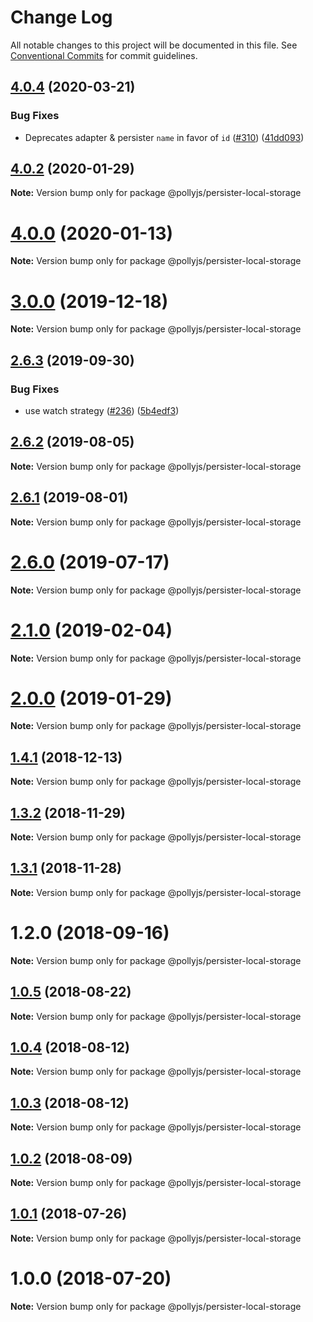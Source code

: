 # Change Log

All notable changes to this project will be documented in this file.
See [Conventional Commits](https://conventionalcommits.org) for commit guidelines.

## [4.0.4](https://github.com/netflix/pollyjs/tree/master/packages/@pollyjs/persister-local-storage/compare/v4.0.3...v4.0.4) (2020-03-21)


### Bug Fixes

* Deprecates adapter & persister `name` in favor of `id` ([#310](https://github.com/netflix/pollyjs/tree/master/packages/@pollyjs/persister-local-storage/issues/310)) ([41dd093](https://github.com/netflix/pollyjs/tree/master/packages/@pollyjs/persister-local-storage/commit/41dd093))





## [4.0.2](https://github.com/netflix/pollyjs/tree/master/packages/@pollyjs/persister-local-storage/compare/v4.0.1...v4.0.2) (2020-01-29)

**Note:** Version bump only for package @pollyjs/persister-local-storage





# [4.0.0](https://github.com/netflix/pollyjs/tree/master/packages/@pollyjs/persister-local-storage/compare/v3.0.2...v4.0.0) (2020-01-13)

**Note:** Version bump only for package @pollyjs/persister-local-storage





# [3.0.0](https://github.com/netflix/pollyjs/tree/master/packages/@pollyjs/persister-local-storage/compare/v2.7.0...v3.0.0) (2019-12-18)

**Note:** Version bump only for package @pollyjs/persister-local-storage





## [2.6.3](https://github.com/netflix/pollyjs/tree/master/packages/@pollyjs/persister-local-storage/compare/v2.6.2...v2.6.3) (2019-09-30)


### Bug Fixes

* use watch strategy ([#236](https://github.com/netflix/pollyjs/tree/master/packages/@pollyjs/persister-local-storage/issues/236)) ([5b4edf3](https://github.com/netflix/pollyjs/tree/master/packages/@pollyjs/persister-local-storage/commit/5b4edf3))





## [2.6.2](https://github.com/netflix/pollyjs/tree/master/packages/@pollyjs/persister-local-storage/compare/v2.6.1...v2.6.2) (2019-08-05)

**Note:** Version bump only for package @pollyjs/persister-local-storage





## [2.6.1](https://github.com/netflix/pollyjs/tree/master/packages/@pollyjs/persister-local-storage/compare/v2.6.0...v2.6.1) (2019-08-01)

**Note:** Version bump only for package @pollyjs/persister-local-storage





# [2.6.0](https://github.com/netflix/pollyjs/tree/master/packages/@pollyjs/persister-local-storage/compare/v2.5.0...v2.6.0) (2019-07-17)

**Note:** Version bump only for package @pollyjs/persister-local-storage





# [2.1.0](https://github.com/netflix/pollyjs/tree/master/packages/@pollyjs/persister-local-storage/compare/v2.0.0...v2.1.0) (2019-02-04)

**Note:** Version bump only for package @pollyjs/persister-local-storage





# [2.0.0](https://github.com/netflix/pollyjs/tree/master/packages/@pollyjs/persister-local-storage/compare/v1.4.2...v2.0.0) (2019-01-29)

**Note:** Version bump only for package @pollyjs/persister-local-storage





## [1.4.1](https://github.com/netflix/pollyjs/tree/master/packages/@pollyjs/persister-local-storage/compare/v1.4.0...v1.4.1) (2018-12-13)

**Note:** Version bump only for package @pollyjs/persister-local-storage





## [1.3.2](https://github.com/netflix/pollyjs/tree/master/packages/@pollyjs/persister-local-storage/compare/v1.3.1...v1.3.2) (2018-11-29)

**Note:** Version bump only for package @pollyjs/persister-local-storage





## [1.3.1](https://github.com/netflix/pollyjs/tree/master/packages/@pollyjs/persister-local-storage/compare/v1.2.0...v1.3.1) (2018-11-28)

**Note:** Version bump only for package @pollyjs/persister-local-storage





<a name="1.2.0"></a>
# 1.2.0 (2018-09-16)




**Note:** Version bump only for package @pollyjs/persister-local-storage

<a name="1.0.5"></a>
## [1.0.5](https://github.com/netflix/pollyjs/tree/master/packages/@pollyjs/persister-local-storage/compare/@pollyjs/persister-local-storage@1.0.4...@pollyjs/persister-local-storage@1.0.5) (2018-08-22)




**Note:** Version bump only for package @pollyjs/persister-local-storage

<a name="1.0.4"></a>
## [1.0.4](https://github.com/netflix/pollyjs/tree/master/packages/@pollyjs/persister-local-storage/compare/@pollyjs/persister-local-storage@1.0.3...@pollyjs/persister-local-storage@1.0.4) (2018-08-12)




**Note:** Version bump only for package @pollyjs/persister-local-storage

<a name="1.0.3"></a>
## [1.0.3](https://github.com/netflix/pollyjs/tree/master/packages/@pollyjs/persister-local-storage/compare/@pollyjs/persister-local-storage@1.0.2...@pollyjs/persister-local-storage@1.0.3) (2018-08-12)




**Note:** Version bump only for package @pollyjs/persister-local-storage

<a name="1.0.2"></a>
## [1.0.2](https://github.com/netflix/pollyjs/tree/master/packages/@pollyjs/persister-local-storage/compare/@pollyjs/persister-local-storage@1.0.1...@pollyjs/persister-local-storage@1.0.2) (2018-08-09)




**Note:** Version bump only for package @pollyjs/persister-local-storage

<a name="1.0.1"></a>
## [1.0.1](https://github.com/netflix/pollyjs/tree/master/packages/@pollyjs/persister-local-storage/compare/@pollyjs/persister-local-storage@1.0.0...@pollyjs/persister-local-storage@1.0.1) (2018-07-26)




**Note:** Version bump only for package @pollyjs/persister-local-storage

<a name="1.0.0"></a>
# 1.0.0 (2018-07-20)




**Note:** Version bump only for package @pollyjs/persister-local-storage
